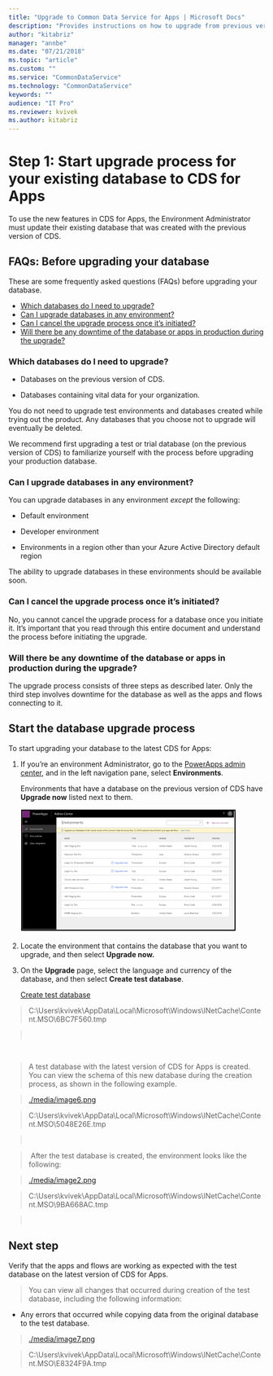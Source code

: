 ```yaml
---
title: "Upgrade to Common Data Service for Apps | Microsoft Docs"
description: "Provides instructions on how to upgrade from previous version of Common Data Service to CDS for Apps"
author: "kitabriz"
manager: "annbe"
ms.date: "07/21/2018"
ms.topic: "article"
ms.custom: ""
ms.service: "CommonDataService"
ms.technology: "CommonDataService"
keywords: ""
audience: "IT Pro"
ms.reviewer: kvivek
ms.author: kitabriz
---
```


# Step 1: Start upgrade process for your existing database to CDS for Apps

To use the new features in CDS for Apps, the Environment Administrator must
update their existing database that was created with the previous version of
CDS. 

## FAQs: Before upgrading your database 

These are some frequently asked questions (FAQs) before upgrading your database.

- [Which databases do I need to upgrade?](#which-databases-do-i-need-to-upgrade)
- [Can I upgrade databases in any environment?](#can-i-upgrade-databases-in-any-environment)
- [Can I cancel the upgrade process once it’s initiated?](#can-i-cancel-the-upgrade-process-once-its-initiated)
- [Will there be any downtime of the database or apps in production during the upgrade?](#will-there-be-any-downtime-of-the-database-or-apps-in-production-during-the-upgrade-process)

### Which databases do I need to upgrade? 

-   Databases on the previous version of CDS. 

-   Databases containing vital data for your organization. 

You do not need to upgrade test environments and databases created while trying
out the product. Any databases that you choose not to upgrade will eventually be
deleted. 

We recommend first upgrading a test or trial database (on the previous version
of CDS) to familiarize yourself with the process before upgrading your
production database. 

### Can I upgrade databases in any environment? 

You can upgrade databases in any environment *except* the following: 

-   Default environment 

-   Developer environment 

-   Environments in a region other than your Azure Active Directory default
    region 

The ability to upgrade databases in these environments should be available
soon. 

### Can I cancel the upgrade process once it’s initiated? 

No, you cannot cancel the upgrade process for a database once you initiate it.
It’s important that you read through this entire document and understand the
process before initiating the upgrade. 

### Will there be any downtime of the database or apps in production during the upgrade? 

The upgrade process consists of three steps as described later. Only the third
step involves downtime for the database as well as the apps and flows connecting
to it. 

## Start the database upgrade process

To start upgrading your database to the latest CDS for Apps: 

1.  If you’re an environment Administrator, go to the [PowerApps admin
    center](https://admin.powerapps.com/), and in the left navigation pane,
    select **Environments**. 

    Environments that have a database on the previous version of CDS have **Upgrade now** listed next to them. 

    ![Environments](media/environments.png)

2.  Locate the environment that contains the database that you want to upgrade,
    and then select **Upgrade now.** 

3.  On the **Upgrade** page, select the language and currency of the database,
    and then select **Create test database**.  

    [Create test database](media/create-test-database.png)

>   C:\\Users\\kvivek\\AppData\\Local\\Microsoft\\Windows\\INetCache\\Content.MSO\\6BC7F560.tmp

>    

 

>   A test database with the latest version of CDS for Apps is created. You can
>   view the schema of this new database during the creation process, as shown
>   in the following example. 

>   [./media/image6.png](./media/image6.png)

>   C:\\Users\\kvivek\\AppData\\Local\\Microsoft\\Windows\\INetCache\\Content.MSO\\5048E26E.tmp

>    

>    After the test database is created, the environment looks like the
>   following:  

>   [./media/image2.png](./media/image2.png)

>   C:\\Users\\kvivek\\AppData\\Local\\Microsoft\\Windows\\INetCache\\Content.MSO\\9BA668AC.tmp

>    

Next step
---------

Verify that the apps and flows are working as expected with the test database on
the latest version of CDS for Apps. 

>   You can view all changes that occurred during creation of the test database,
>   including the following information:   

-   Any errors that occurred while copying data from the original database to
    the test database.  

>   [./media/image7.png](./media/image7.png)

>   C:\\Users\\kvivek\\AppData\\Local\\Microsoft\\Windows\\INetCache\\Content.MSO\\E8324F9A.tmp
